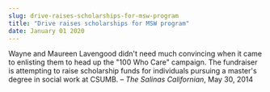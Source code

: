 ```yaml
---
slug: drive-raises-scholarships-for-msw-program
title: "Drive raises scholarships for MSW program"
date: January 01 2020
---
```


<p>Wayne and Maureen Lavengood didn't need much convincing when it came to enlisting them to head up the "100 Who Care" campaign. The fundraiser is attempting to raise scholarship funds for individuals pursuing a master's degree in social work at CSUMB. <em> – The Salinas Californian</em>, May 30, 2014
</p>
